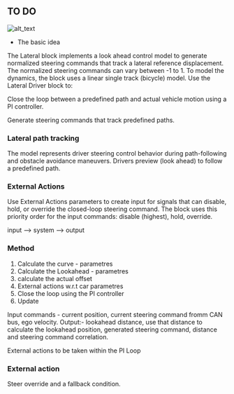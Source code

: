 ## TO DO



![alt_text](https://www.scielo.br/img/revistas/lajss/v11n14/a02fig02.jpg)





- The basic idea

The Lateral block implements a look ahead control model to generate normalized steering commands that track a lateral reference displacement. The normalized steering commands can vary between -1 to 1. To model the dynamics, the block uses a linear single track (bicycle) model. Use the Lateral Driver block to:

Close the loop between a predefined path and actual vehicle motion using a PI controller.

Generate steering commands that track predefined paths. 




### Lateral path tracking

The model represents driver steering control behavior during path-following and obstacle avoidance maneuvers. Drivers preview (look ahead) to follow a predefined path.


### External Actions

Use External Actions parameters to create input  for signals that can disable, hold, or override the closed-loop steering command. The block uses this priority order for the input commands: disable (highest), hold, override. 


input --> system --> output


### Method

1. Calculate the curve - parametres
2. Calculate the Lookahead - parametres
3. calculate the actual offset
4. External actions w.r.t  car parametres
5. Close the loop using the PI controller
6. Update

Input commands - current position, current steering command fromm CAN bus, ego velocity.
Output:- lookahead distance, use that distance to calculate the lookahead position,  generated steering command, distance and steering command correlation. 

External actions to be taken within the PI Loop

### External action

Steer override and a fallback condition.